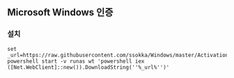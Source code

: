 ﻿## Microsoft Windows 인증

### 설치
```
set _url=https://raw.githubusercontent.com/ssokka/Windows/master/Activation/install.ps1
powershell start -v runas wt 'powershell iex ([Net.WebClient]::new()).DownloadString(''%_url%'')'

```